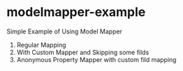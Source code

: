 # modelmapper-example

Simple Example of Using Model Mapper

1. Regular Mapping
2. With Custom Mapper and Skipping some filds
3. Anonymous Property Mapper with custom fild mapping
